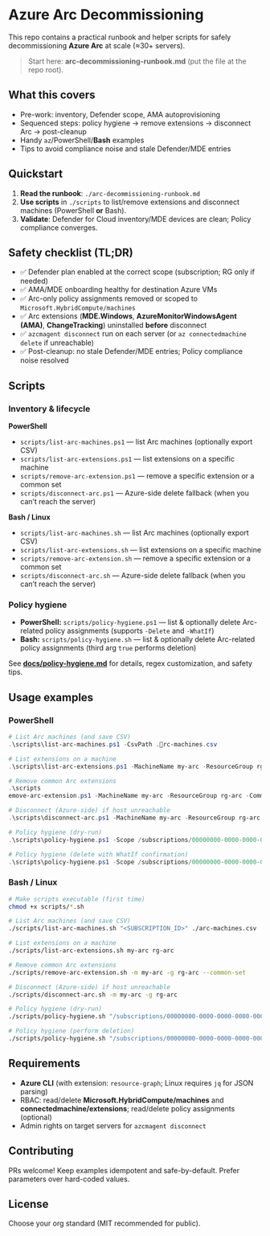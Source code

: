 # Azure Arc Decommissioning

This repo contains a practical runbook and helper scripts for safely decommissioning **Azure Arc** at scale (≈30+ servers).

> Start here: **arc-decommissioning-runbook.md** (put the file at the repo root).

## What this covers
- Pre-work: inventory, Defender scope, AMA autoprovisioning
- Sequenced steps: policy hygiene → remove extensions → disconnect Arc → post-cleanup
- Handy `az`/PowerShell/**Bash** examples
- Tips to avoid compliance noise and stale Defender/MDE entries

## Quickstart
1. **Read the runbook**: `./arc-decommissioning-runbook.md`  
2. **Use scripts** in `./scripts` to list/remove extensions and disconnect machines (PowerShell **or** Bash).  
3. **Validate**: Defender for Cloud inventory/MDE devices are clean; Policy compliance converges.

## Safety checklist (TL;DR)
- ✅ Defender plan enabled at the correct scope (subscription; RG only if needed)
- ✅ AMA/MDE onboarding healthy for destination Azure VMs
- ✅ Arc-only policy assignments removed or scoped to `Microsoft.HybridCompute/machines`
- ✅ Arc extensions (**MDE.Windows**, **AzureMonitorWindowsAgent (AMA)**, **ChangeTracking**) uninstalled **before** disconnect
- ✅ `azcmagent disconnect` run on each server (or `az connectedmachine delete` if unreachable)
- ✅ Post-cleanup: no stale Defender/MDE entries; Policy compliance noise resolved

## Scripts

### Inventory & lifecycle
**PowerShell**
- `scripts/list-arc-machines.ps1` — list Arc machines (optionally export CSV)
- `scripts/list-arc-extensions.ps1` — list extensions on a specific machine
- `scripts/remove-arc-extension.ps1` — remove a specific extension or a common set
- `scripts/disconnect-arc.ps1` — Azure-side delete fallback (when you can’t reach the server)

**Bash / Linux**
- `scripts/list-arc-machines.sh` — list Arc machines (optionally export CSV)
- `scripts/list-arc-extensions.sh` — list extensions on a specific machine
- `scripts/remove-arc-extension.sh` — remove a specific extension or a common set
- `scripts/disconnect-arc.sh` — Azure-side delete fallback (when you can’t reach the server)

### Policy hygiene
- **PowerShell:** `scripts/policy-hygiene.ps1` — list & optionally delete Arc-related policy assignments (supports `-Delete` and `-WhatIf`)
- **Bash:** `scripts/policy-hygiene.sh` — list & optionally delete Arc-related policy assignments (third arg `true` performs deletion)

See **[docs/policy-hygiene.md](./docs/policy-hygiene.md)** for details, regex customization, and safety tips.

## Usage examples

### PowerShell
```powershell
# List Arc machines (and save CSV)
.\scripts\list-arc-machines.ps1 -CsvPath .rc-machines.csv

# List extensions on a machine
.\scripts\list-arc-extensions.ps1 -MachineName my-arc -ResourceGroup rg-arc

# Remove common Arc extensions
.\scriptsemove-arc-extension.ps1 -MachineName my-arc -ResourceGroup rg-arc -CommonSet

# Disconnect (Azure-side) if host unreachable
.\scripts\disconnect-arc.ps1 -MachineName my-arc -ResourceGroup rg-arc

# Policy hygiene (dry-run)
.\scripts\policy-hygiene.ps1 -Scope /subscriptions/00000000-0000-0000-0000-000000000000

# Policy hygiene (delete with WhatIf confirmation)
.\scripts\policy-hygiene.ps1 -Scope /subscriptions/00000000-0000-0000-0000-000000000000 -Delete -WhatIf
```

### Bash / Linux
```bash
# Make scripts executable (first time)
chmod +x scripts/*.sh

# List Arc machines (and save CSV)
./scripts/list-arc-machines.sh "<SUBSCRIPTION_ID>" ./arc-machines.csv

# List extensions on a machine
./scripts/list-arc-extensions.sh my-arc rg-arc

# Remove common Arc extensions
./scripts/remove-arc-extension.sh -m my-arc -g rg-arc --common-set

# Disconnect (Azure-side) if host unreachable
./scripts/disconnect-arc.sh -m my-arc -g rg-arc

# Policy hygiene (dry-run)
./scripts/policy-hygiene.sh "/subscriptions/00000000-0000-0000-0000-000000000000" '(?i)(\bArc\b|ArcBox|Change\s*Tracking|AzureMonitorWindowsAgent|AMA\b|MDE\.Windows)'

# Policy hygiene (perform deletion)
./scripts/policy-hygiene.sh "/subscriptions/00000000-0000-0000-0000-000000000000" '(?i)(\bArc\b|ArcBox|Change\s*Tracking|AzureMonitorWindowsAgent|AMA\b|MDE\.Windows)' true
```

## Requirements
- **Azure CLI** (with extension: `resource-graph`; Linux requires `jq` for JSON parsing)
- RBAC: read/delete **Microsoft.HybridCompute/machines** and **connectedmachine/extensions**; read/delete policy assignments (optional)
- Admin rights on target servers for `azcmagent disconnect`

## Contributing
PRs welcome! Keep examples idempotent and safe-by-default. Prefer parameters over hard-coded values.

## License
Choose your org standard (MIT recommended for public).
